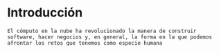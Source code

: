# Introducción

`El cómputo en la nube ha revolucionado la manera de construir software, hacer negocios y, en general, la forma en la que podemos afrontar los retos que tenemos como especie humana`